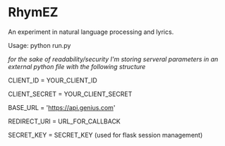 # RhymEZ

An experiment in natural language processing and lyrics.

Usage: python run.py 

*for the sake of readability/security I'm storing serveral parameters in an external python file with the following structure*

CLIENT_ID = YOUR_CLIENT_ID

CLIENT_SECRET = YOUR_CLIENT_SECRET

BASE_URL = 'https://api.genius.com'

REDIRECT_URI = URL_FOR_CALLBACK

SECRET_KEY = SECRET_KEY (used for flask session management)
